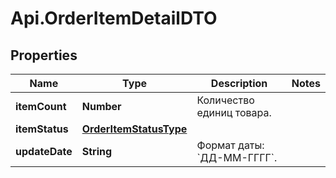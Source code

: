 # Api.OrderItemDetailDTO

## Properties

Name | Type | Description | Notes
------------ | ------------- | ------------- | -------------
**itemCount** | **Number** | Количество единиц товара. | 
**itemStatus** | [**OrderItemStatusType**](OrderItemStatusType.md) |  | 
**updateDate** | **String** | Формат даты: &#x60;ДД-ММ-ГГГГ&#x60;.  | 


